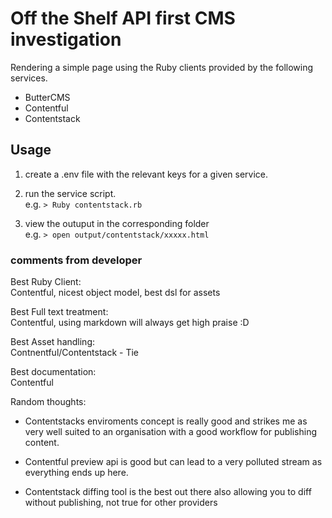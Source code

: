 # Off the Shelf API first CMS investigation

Rendering a simple page using the Ruby clients provided
by the following services.

- ButterCMS
- Contentful
- Contentstack

## Usage

1. create a .env file with the relevant keys for a given service. 

2. run the service script.   
e.g.
`> Ruby contentstack.rb`

3. view the outuput in the corresponding folder  
e.g.
`> open output/contentstack/xxxxx.html`

### comments from developer

Best Ruby Client:   
Contentful, nicest object model, best dsl for assets

Best Full text treatment:  
Contentful, using markdown will always get high praise :D

Best Asset handling:  
Contnentful/Contentstack - Tie

Best documentation:  
Contentful

Random thoughts: 

- Contentstacks enviroments concept is really good and strikes me as very well suited to an organisation with a good workflow for publishing content.

- Contentful preview api is good but can lead to a very polluted stream as everything ends up here. 

- Contentstack diffing tool is the best out there also allowing you to diff without publishing, not true for other providers



